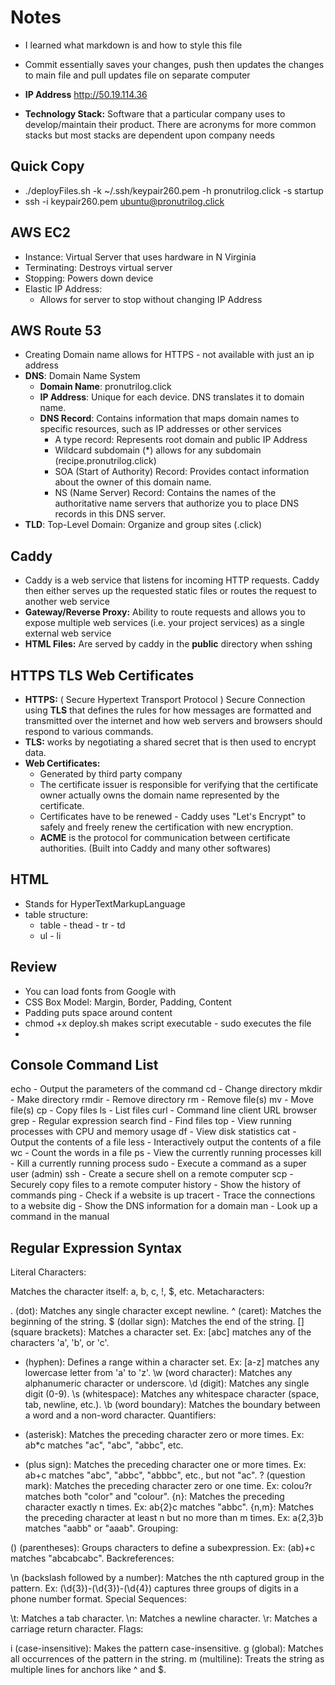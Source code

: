 # Notes
- I learned what markdown is and how to style this file
- Commit essentially saves your changes, push then updates the changes to main file and pull updates file on separate computer

- **IP Address** http://50.19.114.36
- **Technology Stack:** Software that a particular company uses to develop/maintain their product. There are acronyms for more common stacks but most stacks are dependent upon company needs

## Quick Copy
- ./deployFiles.sh -k ~/.ssh/keypair260.pem -h pronutrilog.click -s startup
- ssh -i keypair260.pem ubuntu@pronutrilog.click

## AWS EC2
- Instance: Virtual Server that uses hardware in N Virginia
- Terminating: Destroys virtual server
- Stopping: Powers down device
- Elastic IP Address:
    - Allows for server to stop without changing IP Address
## AWS Route 53
- Creating Domain name allows for HTTPS - not available with just an ip address
- **DNS**: Domain Name System
  - **Domain Name**: pronutrilog.click
  - **IP Address**: Unique for each device. DNS translates it to domain name.
  - **DNS Record**: Contains information that maps domain names to specific resources, such as IP addresses or other services
      - A type record: Represents root domain and public IP Address
      - Wildcard subdomain (*) allows for any subdomain (recipe.pronutrilog.click)
      - SOA (Start of Authority) Record: Provides contact information about the owner of this domain name.
      - NS (Name Server) Record: Contains the names of the authoritative name servers that authorize you to place DNS records in this DNS server.
- **TLD**: Top-Level Domain: Organize and group sites (.click)
## Caddy 
- Caddy is a web service that listens for incoming HTTP requests. Caddy then either serves up the requested static files or routes the request to another web service
- **Gateway/Reverse Proxy:** Ability to route requests and allows you to expose multiple web services (i.e. your project services) as a single external web service
- **HTML Files:** Are served by caddy in the **public** directory when sshing
## HTTPS TLS Web Certificates
- **HTTPS:** ( Secure Hypertext Transport Protocol ) Secure Connection using **TLS** that defines the rules for how messages are formatted and transmitted over the internet and how web servers and browsers should respond to various commands.
- **TLS:** works by negotiating a shared secret that is then used to encrypt data.
- **Web Certificates:**
    - Generated by third party company
    - The certificate issuer is responsible for verifying that the certificate owner actually owns the domain name represented by the certificate.
    - Certificates have to be renewed - Caddy uses "Let's Encrypt" to safely and freely renew the certification with new encryption.
    - **ACME** is the protocol for communication between certificate authorities. (Built into Caddy and many other softwares)
 
## HTML
- Stands for HyperTextMarkupLanguage
- table structure:
    - table - thead - tr - td
    - ul - li

## Review
- You can load fonts from Google with
- CSS Box Model: Margin, Border, Padding, Content
- Padding puts space around content
- chmod +x deploy.sh makes script executable
      - sudo executes the file
- 


## Console Command List
echo - Output the parameters of the command
cd - Change directory
mkdir - Make directory
rmdir - Remove directory
rm - Remove file(s)
mv - Move file(s)
cp - Copy files
ls - List files
curl - Command line client URL browser
grep - Regular expression search
find - Find files
top - View running processes with CPU and memory usage
df - View disk statistics
cat - Output the contents of a file
less - Interactively output the contents of a file
wc - Count the words in a file
ps - View the currently running processes
kill - Kill a currently running process
sudo - Execute a command as a super user (admin)
ssh - Create a secure shell on a remote computer
scp - Securely copy files to a remote computer
history - Show the history of commands
ping - Check if a website is up
tracert - Trace the connections to a website
dig - Show the DNS information for a domain
man - Look up a command in the manual

## Regular Expression Syntax
Literal Characters:

Matches the character itself: a, b, c, !, $, etc.
Metacharacters:

. (dot): Matches any single character except newline.
^ (caret): Matches the beginning of the string.
$ (dollar sign): Matches the end of the string.
[] (square brackets): Matches a character set. Ex: [abc] matches any of the characters 'a', 'b', or 'c'.
- (hyphen): Defines a range within a character set. Ex: [a-z] matches any lowercase letter from 'a' to 'z'.
\w (word character): Matches any alphanumeric character or underscore.
\d (digit): Matches any single digit (0-9).
\s (whitespace): Matches any whitespace character (space, tab, newline, etc.).
\b (word boundary): Matches the boundary between a word and a non-word character.
Quantifiers:

* (asterisk): Matches the preceding character zero or more times. Ex: ab*c matches "ac", "abc", "abbc", etc.
+ (plus sign): Matches the preceding character one or more times. Ex: ab+c matches "abc", "abbc", "abbbc", etc., but not "ac".
? (question mark): Matches the preceding character zero or one time. Ex: colou?r matches both "color" and "colour".
{n}: Matches the preceding character exactly n times. Ex: ab{2}c matches "abbc".
{n,m}: Matches the preceding character at least n but no more than m times. Ex: a{2,3}b matches "aabb" or "aaab".
Grouping:

() (parentheses): Groups characters to define a subexpression. Ex: (ab)+c matches "abcabcabc".
Backreferences:

\n (backslash followed by a number): Matches the nth captured group in the pattern. Ex: (\d{3})-(\d{3})-(\d{4}) captures three groups of digits in a phone number format.
Special Sequences:

\t: Matches a tab character.
\n: Matches a newline character.
\r: Matches a carriage return character.
Flags:

i (case-insensitive): Makes the pattern case-insensitive.
g (global): Matches all occurrences of the pattern in the string.
m (multiline): Treats the string as multiple lines for anchors like ^ and $.

